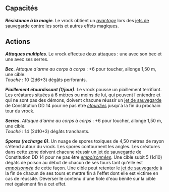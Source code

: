 ## Capacités
_**Résistance à la magie**_. Le vrock obtient un [_avantage_](/utiliser-les-caracteristiques/#avantage-et-desavantage) lors des [jets de sauvegarde](/utiliser-les-caracteristiques/#jets-de-sauvegarde) contre les sorts et autres effets magiques.

## Actions
_**Attaques multiples**_. Le vrock effectue deux attaques : une avec son bec et une avec ses serres.

_**Bec**_. _Attaque d'arme au corps à corps_ : +6 pour toucher, allonge 1,50 m, une cible.  
_Touché_ : 10 (2d6+3) dégâts perforants.

_**Piaillement étourdissant (1/jour)**_. Le vrock pousse un piaillement terrifiant. Les créatures situées à 6 mètres ou moins de lui, qui peuvent l'entendre et qui ne sont pas des démons, doivent chacune réussir un [jet de sauvegarde](/utiliser-les-caracteristiques/#jets-de-sauvegarde) de Constitution DD 14 pour ne pas être [_étourdies_](/gerer-la-sante-du-personnage/#etourdi) jusqu'à la fin du prochain tour du vrock.

_**Serres**_. _Attaque d'arme au corps à corps_ : +6 pour toucher, allonge 1,50 m, une cible.  
_Touché_ : 14 (2d10+3) dégâts tranchants.

_**Spores (recharge 6)**_. Un nuage de spores toxiques de 4,50 mètres de rayon s'étend autour du vrock. Les spores contournent les angles. Les créatures dans cette zone doivent chacune réussir un [jet de sauvegarde](/utiliser-les-caracteristiques/#jets-de-sauvegarde) de Constitution DD 14 pour ne pas être [_empoisonnées_](/gerer-la-sante-du-personnage/#empoisonne). Une cible subit 5 (1d10) dégâts de poison au début de chacun de ses tours tant qu'elle est [_empoisonnée_](/gerer-la-sante-du-personnage/#empoisonne) de cette façon. Une cible peut retenter le [jet de sauvegarde](/utiliser-les-caracteristiques/#jets-de-sauvegarde) à la fin de chacun de ses tours et mettre fin à l'effet dont elle est victime en cas de réussite. Déverser le contenu d'une fiole d'eau bénite sur la cible met également fin à cet effet.
